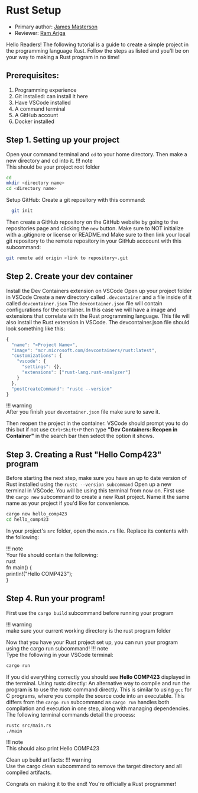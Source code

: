 # Rust Setup

* Primary author: [James Masterson](https://github.com/James-Masterson)
* Reviewer: [Ram Ariga](https://github.com/bariga04)

Hello Readers! The following tutorial is a guide to create a simple project in the programming language Rust.
Follow the steps as listed and you'll be on your way to making a Rust program in no time!

## Prerequisites:
1. Programming experience
2. Git installed: can install it here
3. Have VSCode installed
4. A command terminal
5. A GitHub account
6. Docker installed

## Step 1. Setting up your project  

Open your command terminal and `cd` to your home directory. Then make a new directory and cd into it.
!!! note  
    This should be your project root folder  

```bash  
cd  
mkdir <directory name>  
cd <directory name> 
``` 
Setup GitHub:
Create a git repository with this command:
```bash  
  git init
```

Then create a GitHub repository on the GitHub website by going to the repositories page and clicking the `new` button.
Make sure to NOT initialize with a .gitignore or license or README.md
Make sure to then link your local git repository to the remote repository in your GitHub acccount with this subcommand:
```bash
git remote add origin <link to repository>.git  
```

## Step 2. Create your dev container
Install the Dev Containers extension on VSCode
Open up your project folder in VSCode
Create a new directory called `.devcontainer` and a file inside of it called `devcontainer.json`
The `devcontainer.json` file will contain configurations for the container. In this case we will have a image and extensions that correlate with the Rust programming language. This file will also install the Rust extension in VSCode.
The devcontainer.json file should look something like this:
```js
{
  "name": "<Project Name>",  
  "image": "mcr.microsoft.com/devcontainers/rust:latest",  
  "customizations": {  
    "vscode": {  
      "settings": {},  
      "extensions": ["rust-lang.rust-analyzer"]  
    }  
  },  
  "postCreateCommand": "rustc --version"  
}  
```
!!! warning  
    After you finish your `devontainer.json` file make sure to save it.

Then reopen the project in the container. VSCode should prompt you to do this but if not use `Ctrl+Shift+P` then type **"Dev Containers: Reopen in Container"** in the search bar then select the option it shows.


## Step 3. Creating a Rust "Hello Comp423" program
Before starting the next step, make sure you have an up to date version of Rust installed using the `rustc --version subcommand`
Open up a new terminal in VSCode. You will be using this terminal from now on.
First use the `cargo new` subcommand to create a new Rust project. Name it the same name as your project if you'd like for convenience.
```bash
cargo new hello_comp423  
cd hello_comp423  
```
In your project's `src` folder, open the `main.rs` file. Replace its contents with the following:

!!! note  
    Your file should contain the following:  
    rust  
    fn main() {  
      println!("Hello COMP423");  
    }  


## Step 4. Run your program!

First use the `cargo build` subcommand before running your program  

!!! warning  
    make sure your current working directory is the rust program folder  

Now that you have your Rust project set up, you can run your program using the cargo run subcommand!
!!! note  
    Type the following in your VSCode terminal:

```bash
cargo run  
```

If you did everything correctly you should see **Hello COMP423** displayed in the terminal.
Using rustc directly:
An alternative way to compile and run the program is to use the rustc command directly. This is similar to using `gcc` for C programs, where you compile the source code into an executable.
This differs from the `cargo run` subcommand as `cargo run` handles both compilation and execution in one step, along with managing dependencies.
The following terminal commands detail the process:

```bash
rustc src/main.rs  
./main  
```

!!! note  
    This should also print Hello COMP423

Clean up build artifacts:
!!!  warning  
    Use the cargo clean subcommand to remove the target directory and all compiled artifacts.

Congrats on making it to the end! You're officially a Rust programmer!